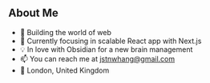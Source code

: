 ## About Me
- 👀 Building the world of web
- 🌱 Currently focusing in scalable React app with Next.js
- 💡 In love with Obsidian for a new brain management
- 📫 You can reach me at jstnwhang@gmail.com
- 📍 London, United Kingdom
